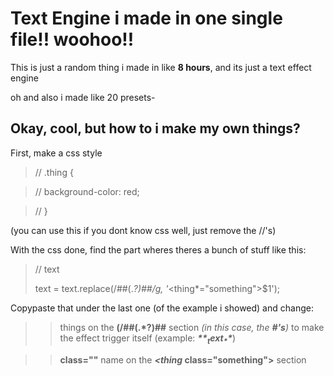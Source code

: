 # Text Engine i made in one single file!! woohoo!!

This is just a random thing i made in like **8 hours**, and its just a text effect engine  

oh and also i made like 20 presets-

## Okay, cool, but how to i make my own things? 
First, make a css style 

> // .thing {  

> //    background-color: red;  

> // }  

(you can use this if you dont know css well, just remove the //'s)

With the css done, find the part wheres theres a bunch of stuff like this:

> // text
> 
>    text = text.replace(/##(.*?)##/g, '*<thing*="something">$1</thing>');

Copypaste that under the last one (of the example i showed) and change:  
>> things on the **(/##(.*?)##** section _(in this case, the **#'s**)_
>> to make the effect trigger itself (example: _**$**_ text _**$**_)

>> **class=""** name on the ***<thing* class="something">** section
